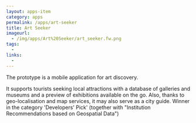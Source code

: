 ```yaml
---
layout: apps-item
category: apps
permalink: /apps/art-seeker
title: Art Seeker
imageurl:
  - /img/apps/Art%20Seeker/art_seeker.fw.png
tags:
  - 
links:
  - 
---
```


The prototype is a mobile application for art discovery.

It supports tourists seeking local attractions with a database of galleries and museums and a preview of exhibitions available on the go. Also, thanks to geo-localisation and map services, it may also serve as a city guide. Winner in the category 'Developers' Pick' (together with "Institution Recommendations based on Geospatial Data")
